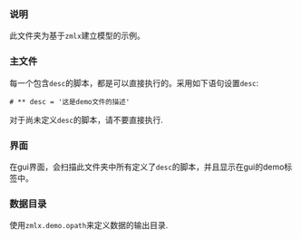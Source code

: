 ### 说明

此文件夹为基于`zmlx`建立模型的示例。

### 主文件

每一个包含`desc`的脚本，都是可以直接执行的。采用如下语句设置`desc`:

`# ** desc = '这是demo文件的描述'`

对于尚未定义`desc`的脚本，请不要直接执行.

### 界面

在gui界面，会扫描此文件夹中所有定义了`desc`的脚本，并且显示在gui的demo标签中。

### 数据目录

使用`zmlx.demo.opath`来定义数据的输出目录. 
